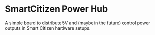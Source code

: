 # SmartCitizen Power Hub

A simple board to distribute 5V and (maybe in the future) control power outputs in Smart Citizen hardware setups.